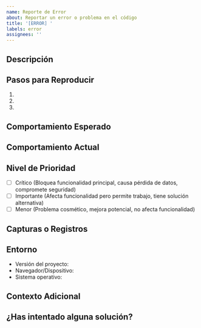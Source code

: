 ```yaml
---
name: Reporte de Error
about: Reportar un error o problema en el código
title: '[ERROR] '
labels: error
assignees: ''
---
```


## Descripción
<!-- Describe claramente el error, incluyendo el contexto necesario para entenderlo -->

## Pasos para Reproducir
1.
2.
3.

## Comportamiento Esperado
<!-- Describe qué debería suceder si el código funcionara correctamente -->

## Comportamiento Actual
<!-- Describe qué está sucediendo actualmente (el error) -->

## Nivel de Prioridad
<!-- Marca con una x entre los corchetes la prioridad que consideras que tiene este error -->
- [ ] Crítico (Bloquea funcionalidad principal, causa pérdida de datos, compromete seguridad)
- [ ] Importante (Afecta funcionalidad pero permite trabajo, tiene solución alternativa)
- [ ] Menor (Problema cosmético, mejora potencial, no afecta funcionalidad)

## Capturas o Registros
<!-- Si aplica, incluye capturas de pantalla, logs o mensajes de error -->

## Entorno
- Versión del proyecto:
- Navegador/Dispositivo:
- Sistema operativo:

## Contexto Adicional
<!-- Cualquier información adicional que pueda ayudar a entender o resolver el problema -->

## ¿Has intentado alguna solución?
<!-- Si has intentado arreglar el problema, describe qué has probado -->
